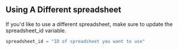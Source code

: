 ## Using A Different spreadsheet

If you'd like to use a different spreadsheet, make sure to update the spreadsheet_id
variable.

```python
spreadsheet_id = "ID of spreadsheet you want to use"

```
